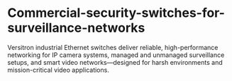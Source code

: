 # Commercial-security-switches-for-surveillance-networks
Versitron industrial Ethernet switches deliver reliable, high-performance networking for IP camera systems, managed and unmanaged surveillance setups, and smart video networks—designed for harsh environments and mission-critical video applications.
